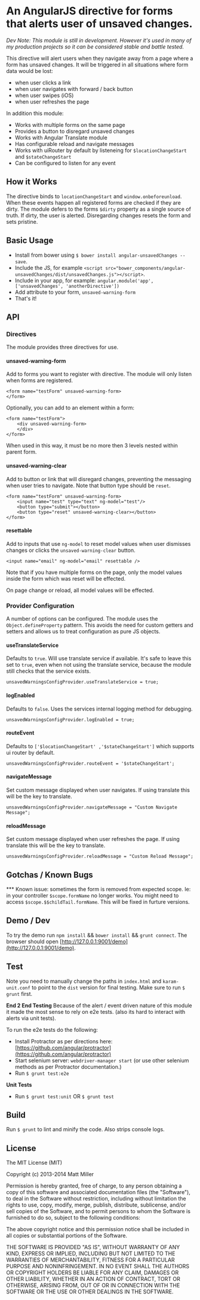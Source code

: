 # An AngularJS directive for forms that alerts user of unsaved changes.

_Dev Note: This module is still in development. However it's used in many of my production projects so it can be considered stable and battle tested._

This directive will alert users when they navigate away from a page where a form has unsaved changes. It will be triggered in all situations where form data would be lost:

- when user clicks a link
- when user navigates with forward / back button
- when user swipes (iOS)
- when user refreshes the page

In addition this module: 

- Works with multiple forms on the same page
- Provides a button to disregard unsaved changes
- Works with Angular Translate module
- Has configurable reload and navigate messages
- Works with uiRouter by default by listeneing for `$locationChangeStart` and `$stateChangeStart` 
- Can be configured to listen for any event

## How it Works

The directive binds to `locationChangeStart` and `window.onbeforeunload`. When these events happen all registered forms are checked if they are dirty. The module defers to the forms `$dirty` property as a single source of truth. If dirty, the user is alerted. Disregarding changes resets the form and sets pristine.  

## Basic Usage

- Install from bower using `$ bower install angular-unsavedChanges --save`.
- Include the JS, for example `<script src="bower_components/angular-unsavedChanges/dist/unsavedChanges.js"></script>`.
- Include in your app, for example: `angular.module('app', ['unsavedChanges', 'anotherDirective'])`
- Add attribute to your form, `unsaved-warning-form`
- That's it!


## API

### Directives 
The module provides three directives for use. 

#### unsaved-warning-form 
Add to forms you want to register with directive. The module will only listen when forms are registered. 

```
<form name="testForm" unsaved-warning-form>
</form>
```

Optionally, you can add to an element within a form:

```
<form name="testForm">
	<div unsaved-warning-form>
	</div>
</form>
```

When used in this way, it must be no more then 3 levels nested within parent form.


#### unsaved-warning-clear 
Add to button or link that will disregard changes, preventing the messaging when user tries to navigate. Note that button type should be `reset`.

```
<form name="testForm" unsaved-warning-form>
    <input name="test" type="text" ng-model="test"/>
    <button type="submit"></button>
    <button type="reset" unsaved-warning-clear></button>
</form>
```

#### resettable
Add to inputs that use `ng-model` to reset model values when user dismisses changes or clicks the `unsaved-warning-clear` button.

```
<input name="email" ng-model="email" resettable />
```

Note that if you have multiple forms on the page, only the model values inside the form which was reset will be effected. 

On page change or reload, all model values will be effected. 


### Provider Configuration 
A number of options can be configured. The module uses the `Object.defineProperty` pattern. This avoids the need for custom getters and setters and allows us to treat configuration as pure JS objects. 

#### useTranslateService
Defaults to `true`. Will use translate service if available. It's safe to leave this set to `true`, even when not using the translate service, because the module still checks that the service exists. 

```
unsavedWarningsConfigProvider.useTranslateService = true;
```

#### logEnabled
Defaults to `false`. Uses the services internal logging method for debugging.  

```
unsavedWarningsConfigProvider.logEnabled = true;
```

#### routeEvent
Defaults to `['$locationChangeStart' ,'$stateChangeStart']` which supports ui router by default.

```
unsavedWarningsConfigProvider.routeEvent = '$stateChangeStart';
```

#### navigateMessage
Set custom message displayed when user navigates. If using translate this will be the key to translate. 
```
unsavedWarningsConfigProvider.navigateMessage = "Custom Navigate Message";
```

#### reloadMessage
Set custom message displayed when user refreshes the page. If using translate this will be the key to translate. 
```
unsavedWarningsConfigProvider.reloadMessage = "Custom Reload Message";
```


## Gotchas / Known Bugs

*** Known issue: sometimes the form is removed from expected scope. Ie: in your controller `$scope.formName` no longer works. You might need to access `$scope.$$childTail.formName`. This will be fixed in furture versions.


## Demo / Dev

To try the demo run `npm install` && `bower install` && `grunt connect`. The browser should open [http://127.0.0.1:9001/demo](http://127.0.0.1:9001/demo).


## Test

Note you need to manually change the paths in `index.html` and `karam-unit.conf` to point to the `dist` version for final testing. Make sure to run `$ grunt` first. 

__End 2 End Testing__
Because of the alert / event driven nature of this module it made the most sense to rely on e2e tests. (also its hard to interact with alerts via unit tests).

To run the e2e tests do the following: 

- Install Protractor as per directions here: [https://github.com/angular/protractor](https://github.com/angular/protractor)
- Start selenium server: `webdriver-manager start` (or use other selenium methods as per Protractor documentation.)
- Run `$ grunt test:e2e`


__Unit Tests__

- Run `$ grunt test:unit` OR `$ grunt test`


## Build

Run `$ grunt` to lint and minify the code. Also strips console logs.


## License

The MIT License (MIT)

Copyright (c) 2013-2014 Matt Miller

Permission is hereby granted, free of charge, to any person obtaining a copy
of this software and associated documentation files (the "Software"), to deal
in the Software without restriction, including without limitation the rights
to use, copy, modify, merge, publish, distribute, sublicense, and/or sell
copies of the Software, and to permit persons to whom the Software is
furnished to do so, subject to the following conditions:

The above copyright notice and this permission notice shall be included in
all copies or substantial portions of the Software.

THE SOFTWARE IS PROVIDED "AS IS", WITHOUT WARRANTY OF ANY KIND, EXPRESS OR
IMPLIED, INCLUDING BUT NOT LIMITED TO THE WARRANTIES OF MERCHANTABILITY,
FITNESS FOR A PARTICULAR PURPOSE AND NONINFRINGEMENT. IN NO EVENT SHALL THE
AUTHORS OR COPYRIGHT HOLDERS BE LIABLE FOR ANY CLAIM, DAMAGES OR OTHER
LIABILITY, WHETHER IN AN ACTION OF CONTRACT, TORT OR OTHERWISE, ARISING FROM,
OUT OF OR IN CONNECTION WITH THE SOFTWARE OR THE USE OR OTHER DEALINGS IN
THE SOFTWARE.
